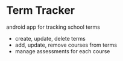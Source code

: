 # Term Tracker

android app for tracking school terms
- create, update, delete terms
- add, update, remove courses from terms
- manage assessments for each course
